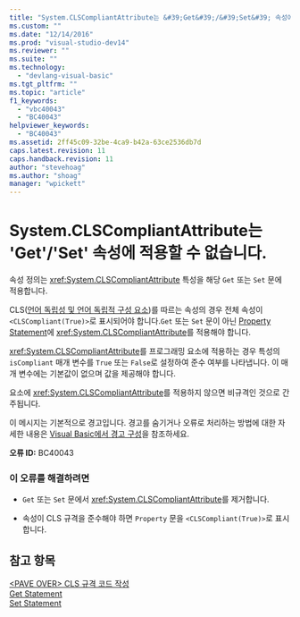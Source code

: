 ```yaml
---
title: "System.CLSCompliantAttribute는 &#39;Get&#39;/&#39;Set&#39; 속성에 적용할 수 없습니다. | Microsoft Docs"
ms.custom: ""
ms.date: "12/14/2016"
ms.prod: "visual-studio-dev14"
ms.reviewer: ""
ms.suite: ""
ms.technology: 
  - "devlang-visual-basic"
ms.tgt_pltfrm: ""
ms.topic: "article"
f1_keywords: 
  - "vbc40043"
  - "BC40043"
helpviewer_keywords: 
  - "BC40043"
ms.assetid: 2ff45c09-32be-4ca9-b42a-63ce2536db7d
caps.latest.revision: 11
caps.handback.revision: 11
author: "stevehoag"
ms.author: "shoag"
manager: "wpickett"
---
```

# System.CLSCompliantAttribute는 &#39;Get&#39;/&#39;Set&#39; 속성에 적용할 수 없습니다.
속성 정의는 <xref:System.CLSCompliantAttribute> 특성을 해당 `Get` 또는 `Set` 문에 적용합니다.  
  
 CLS\([언어 독립성 및 언어 독립적 구성 요소](../Topic/Language%20Independence%20and%20Language-Independent%20Components.md)\)를 따르는 속성의 경우 전체 속성이 `<CLSCompliant(True)>`로 표시되어야 합니다.`Get` 또는 `Set` 문이 아닌 [Property Statement](/dotnet/visual-basic/language-reference/statements/property-statement)에 <xref:System.CLSCompliantAttribute>를 적용해야 합니다.  
  
 <xref:System.CLSCompliantAttribute>를 프로그래밍 요소에 적용하는 경우 특성의 `isCompliant` 매개 변수를 `True` 또는 `False`로 설정하여 준수 여부를 나타냅니다. 이 매개 변수에는 기본값이 없으며 값을 제공해야 합니다.  
  
 요소에 <xref:System.CLSCompliantAttribute>를 적용하지 않으면 비규격인 것으로 간주됩니다.  
  
 이 메시지는 기본적으로 경고입니다. 경고를 숨기거나 오류로 처리하는 방법에 대한 자세한 내용은 [Visual Basic에서 경고 구성](../ide/configuring-warnings-in-visual-basic.md)을 참조하세요.  
  
 **오류 ID:** BC40043  
  
### 이 오류를 해결하려면  
  
-   `Get` 또는 `Set` 문에서 <xref:System.CLSCompliantAttribute>를 제거합니다.  
  
-   속성이 CLS 규격을 준수해야 하면 `Property` 문을 `<CLSCompliant(True)>`로 표시합니다.  
  
## 참고 항목  
 [\<PAVE OVER\> CLS 규격 코드 작성](http://msdn.microsoft.com/ko-kr/4c705105-69a2-4e5e-b24e-0633bc32c7f3)   
 [Get Statement](/dotnet/visual-basic/language-reference/statements/get-statement)   
 [Set Statement](/dotnet/visual-basic/language-reference/statements/set-statement)